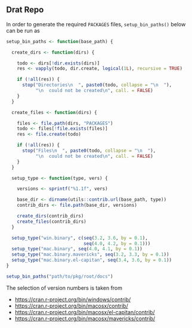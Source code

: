 ## Drat Repo

In order to generate the required `PACKAGES` files, `setup_bin_paths()` below can be run as

```r
setup_bin_paths <- function(base_path) {

  create_dirs <- function(dirs) {

    todo <- dirs[!dir.exists(dirs)]
    res <- vapply(todo, dir.create, logical(1L), recursive = TRUE)

    if (!all(res)) {
      stop("Directories\n  ", paste0(todo, collapse = "\n  "),
           "\n  could not be created\n", call. = FALSE)
    }
  }

  create_files <- function(dirs) {

    files <- file.path(dirs, "PACKAGES")
    todo <- files[!file.exists(files)]
    res <- file.create(todo)

    if (!all(res)) {
      stop("Files\n  ", paste0(todo, collapse = "\n  "),
           "\n  could not be created\n", call. = FALSE)
    }
  }

  setup_type <- function(type, vers) {

    versions <- sprintf("%1.1f", vers)

    base_dir <- dirname(utils::contrib.url(base_path, type))
    contrib_dirs <- file.path(base_dir, versions)

    create_dirs(contrib_dirs)
    create_files(contrib_dirs)
  }

  setup_type("win.binary", c(seq(3.2, 3.6, by = 0.1),
                             seq(4.0, 4.2, by = 0.1)))
  setup_type("mac.binary", seq(4.0, 4.1, by = 0.1))
  setup_type("mac.binary.mavericks", seq(3.2, 3.3, by = 0.1))
  setup_type("mac.binary.el-capitan", seq(3.4, 3.6, by = 0.1))
}

setup_bin_paths("path/to/pkg/root/docs")
```

The selection of version numbers is taken from

* https://cran.r-project.org/bin/windows/contrib/
* https://cran.r-project.org/bin/macosx/contrib/
* https://cran.r-project.org/bin/macosx/el-capitan/contrib/
* https://cran.r-project.org/bin/macosx/mavericks/contrib/

